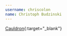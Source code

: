 ```yaml
---
username: chriscolon
name: Christoph Budzinski
---
```


[Cauldron](https://cauldron-app.herokuapp.com/){:target="_blank"}
